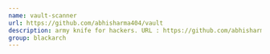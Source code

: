 ```yaml
---
name: vault-scanner
url: https://github.com/abhisharma404/vault
description: army knife for hackers. URL : https://github.com/abhisharma404/vault Groups : blackarch blackarch-scanner blackarch-fingerprint blackarch-recon blackarch-networking
group: blackarch
---
```

